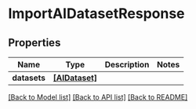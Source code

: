 # ImportAIDatasetResponse


## Properties

Name | Type | Description | Notes
------------ | ------------- | ------------- | -------------
**datasets** | [**[AIDataset]**](AIDataset.md) |  | 

[[Back to Model list]](../#documentation-for-models) [[Back to API list]](../#documentation-for-api-endpoints) [[Back to README]](../)


